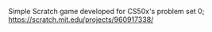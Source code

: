 Simple Scratch game developed for CS50x's problem set 0;
https://scratch.mit.edu/projects/960917338/
